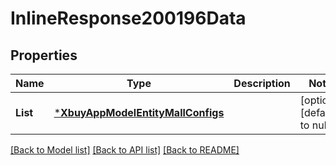 # InlineResponse200196Data

## Properties
Name | Type | Description | Notes
------------ | ------------- | ------------- | -------------
**List** | [***XbuyAppModelEntityMallConfigs**](xbuy.app.model.entity.MallConfigs.md) |  | [optional] [default to null]

[[Back to Model list]](../README.md#documentation-for-models) [[Back to API list]](../README.md#documentation-for-api-endpoints) [[Back to README]](../README.md)

